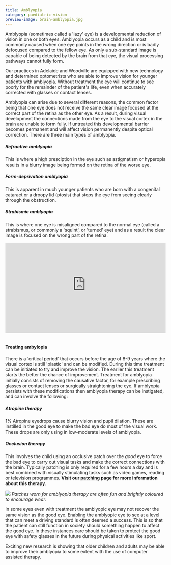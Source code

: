 ```yaml
---
title: Amblyopia
category: paediatric-vision
preview-image: brain-amblyopia.jpg
---
```

<div class="employee-heading">
<p>Amblyopia (sometimes called a 'lazy' eye) is a developmental reduction of vision in one or both eyes. Amblyopia occurs as a child and is most commonly caused when one eye points in the wrong direction or is badly defocused compared to the fellow eye. As only a sub-standard image is capable of being detected by the brain from that eye, the visual processing pathways cannot fully form.</p>
<p> Our practices in Adelaide and Woodville are equipped with new technology and determined optometrists who are able to improve vision for younger patients with amblyopia. Without treatment the eye will continue to see poorly for the remainder of the patient's life, even when accurately corrected with glasses or contact lenses.</p>
</div>

Amblyopia can arise due to several different reasons, the common factor being that one eye does not receive the same clear image focused at the correct part of the retina as the other eye. As a result, during visual development the connections made from the eye to the visual cortex in the brain are unable to form fully. If untreated this developmental barrier becomes permanent and will affect vision permanently despite optical correction. There are three main types of amblyopia.

##### Refractive amblyopia
This is where a high presciption in the eye such as astigmatism or hyperopia results in a blurry image being formed on the retina of the worse eye.

##### Form-deprivation amblyopia 
This is apparent in much younger patients who are born with a congenital cataract or a droopy lid (ptosis) that stops the eye from seeing clearly through the obstruction.

##### Strabismic amblyopia
This is where one eye is misaligned compared to the normal eye (called a strabismus, or commonly a 'squint', or 'turned' eye) and as a result the clear image is focused on the wrong part of the retina.

<div class="myWrapper" style="position: relative; padding-bottom: 56.25%; height: 0;"><iframe frameborder="0" type="text/html" src="https://2689-2347.captiv8online.com/animations/embed/one/u-t?player_width=100%&player_height=100%&site_company_language=34&autostart=false" width="100%" height="100%" style="position:absolute;top:0;left:0;width:100%;height:100%;"></iframe></div>

<br>

#### Treating ambylopia
There is a 'critical period' that occurs before the age of 8-9 years where the visual cortex is still 'plastic' and can be modified. During this time treatment can be initiated to try and improve the vision. The earlier this treatment starts the better the chance of improvement. Treatment for amblyopia initially consists of removing the causative factor, for example prescribing glasses or contact lenses or surgically straightening the eye. If amblyopia persists with these modifications then amblyopia therapy can be instigated, and can involve the following:

##### Atropine therapy
1% Atropine eyedrops cause blurry vision and pupil dilation. These are instilled in the good eye to make the bad eye do most of the visual work. These drops are only using in low-moderate levels of amblyopia.

##### Occlusion therapy
This involves the child using an occlusive patch over the <i>good</i> eye to force the bad eye to carry out visual tasks and make the correct connections with the brain. Typically patching is only required for a few hours a day and is best combined with visually stimulating tasks such as video games, reading or television programmes. **Visit our [patching](/patient-resources/patching-therapy-for-amblyopia) page for more information about this therapy.**

![](/uploads/amblyopia-patching.jpg)
_Patches worn for amblyopia therapy are often fun and brightly coloured to encourage wear._

In some eyes even with treatment the amblyopic eye may not recover the same vision as the good eye. Enabling the amblyopic eye to see at a level that can meet a driving standard is often deemed a success. This is so that the patient can still function in society should something happen to affect the good eye. In these instances care should be taken to protect the good eye with safety glasses in the future during physical activities like sport.

Exciting new research is showing that older children and adults may be able to improve their amblyopia to some extent with the use of computer assisted therapy.
